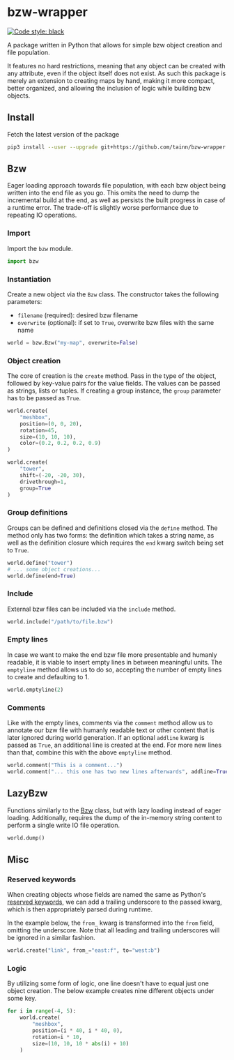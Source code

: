 # bzw-wrapper

[![Code style: black](https://img.shields.io/badge/code%20style-black-000000.svg)](https://github.com/psf/black)

A package written in Python that allows for simple bzw object creation and file population.

It features no hard restrictions, meaning that any object can be created with any attribute, even if the object itself
does not exist. As such this package is merely an extension to creating maps by hand, making it more compact, better
organized, and allowing the inclusion of logic while building bzw objects.

## Install

Fetch the latest version of the package

```sh
pip3 install --user --upgrade git+https://github.com/tainn/bzw-wrapper.git
```

## Bzw

Eager loading approach towards file population, with each bzw object being written into the end file as you go. This
omits the need to dump the incremental build at the end, as well as persists the built progress in case of a runtime
error. The trade-off is slightly worse performance due to repeating IO operations.

### Import

Import the `bzw` module.

```py
import bzw
```

### Instantiation

Create a new object via the `Bzw` class. The constructor takes the following parameters:

- `filename` (required): desired bzw filename
- `overwrite` (optional): if set to `True`, overwrite bzw files with the same name

```py
world = bzw.Bzw("my-map", overwrite=False)
```

### Object creation

The core of creation is the `create` method. Pass in the type of the object, followed by key-value pairs for the value
fields. The values can be passed as strings, lists or tuples. If creating a group instance, the `group` parameter has to
be passed as `True`.

```py
world.create(
    "meshbox",
    position=(0, 0, 20),
    rotation=45,
    size=(10, 10, 10),
    color=(0.2, 0.2, 0.2, 0.9)
)

world.create(
    "tower",
    shift=(-20, -20, 30),
    drivethrough=1,
    group=True
)
```

### Group definitions

Groups can be defined and definitions closed via the `define` method. The method only has two forms: the definition
which takes a string name, as well as the definition closure which requires the `end` kwarg switch being set to `True`.

```py
world.define("tower")
# ... some object creations...
world.define(end=True)
```

### Include

External bzw files can be included via the `include` method.

```py
world.include("/path/to/file.bzw")
```

### Empty lines

In case we want to make the end bzw file more presentable and humanly readable, it is viable to insert empty lines in
between meaningful units. The `emptyline` method allows us to do so, accepting the number of empty lines to create and
defaulting to 1.

```py
world.emptyline(2)
```

### Comments

Like with the empty lines, comments via the `comment` method allow us to annotate our bzw file with humanly readable
text or other content that is later ignored during world generation. If an optional `addline` kwarg is passed as `True`,
an additional line is created at the end. For more new lines than that, combine this with the above `emptyline` method.

```py
world.comment("This is a comment...")
world.comment("... this one has two new lines afterwards", addline=True)
```

## LazyBzw

Functions similarly to the [Bzw](#Bzw) class, but with lazy loading instead of eager loading. Additionally, requires the
dump of the in-memory string content to perform a single write IO file operation.

```py
world.dump()
```

## Misc

### Reserved keywords

When creating objects whose fields are named the same as
Python's [reserved keywords](https://docs.python.org/3/reference/lexical_analysis.html#keywords), we can add a trailing
underscore to the passed kwarg, which is then appropriately parsed during runtime.

In the example below, the `from_` kwarg is transformed into the `from` field, omitting the underscore. Note that all
leading and trailing underscores will be ignored in a similar fashion.

```py
world.create("link", from_="east:f", to="west:b")
```

### Logic

By utilizing some form of logic, one line doesn't have to equal just one object creation. The below example creates nine
different objects under some key.

```py
for i in range(-4, 5):
    world.create(
        "meshbox",
        position=(i * 40, i * 40, 0),
        rotation=i * 10,
        size=(10, 10, 10 * abs(i) + 10)
    )
```
